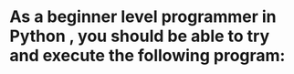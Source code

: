 # As a beginner level programmer in Python , you should be able to try and execute the following program:
